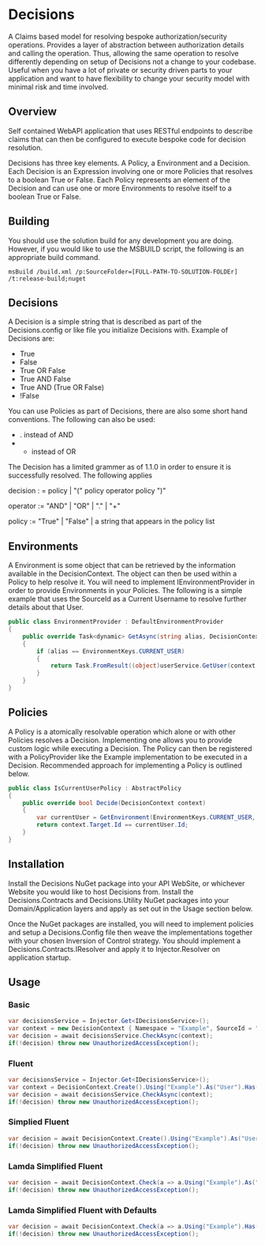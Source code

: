 Decisions
==========

A Claims based model for resolving bespoke authorization/security operations. Provides a layer of abstraction between authorization details and calling the operation. Thus, allowing the same operation to resolve differently depending on setup of Decisions not a change to your codebase. Useful when you have a lot of private or security driven parts to your application and want to have flexibility to change your security model with minimal risk and time involved.

Overview
-------------------------

Self contained WebAPI application that uses RESTful endpoints to describe claims that can then be configured to execute bespoke code for decision resolution. 

Decisions has three key elements. A Policy, a Environment and a Decision. Each Decision is an Expression involving one or more Policies that resolves to a boolean True or False. Each Policy represents an element of the Decision and can use one or more Environments to resolve itself to a boolean True or False.

Building
-------------------------

You should use the solution build for any development you are doing. However, if you would like to use the MSBUILD script, the following is an appropriate build command.

```
msBuild /build.xml /p:SourceFolder=[FULL-PATH-TO-SOLUTION-FOLDEr] /t:release-build;nuget
```

Decisions
-------------------------

A Decision is a simple string that is described as part of the Decisions.config or like file you initialize Decisions with. Example of Decisions are:

* True
* False
* True OR False
* True AND False
* True AND (True OR False)
* !False

You can use Policies as part of Decisions, there are also some short hand conventions. The following can also be used:

* . instead of AND
* + instead of OR

The Decision has a limited grammer as of 1.1.0 in order to ensure it is successfully resolved. The following applies

decision : = policy | "(" policy operator policy ")" 

operator :=  "AND" | "OR" | "." | "+"

policy := "True" | "False" | a string that appears in the policy list

Environments
-------------------------

A Environment is some object that can be retrieved by the information available in the DecisionContext. The object can then be used within a Policy to help resolve it. You will need to implement IEnvironmentProvider in order to provide Environments in your Policies. The following is a simple example that uses the SourceId as a Current Username to resolve further details about that User.


```c#
public class EnvironmentProvider : DefaultEnvironmentProvider 
{
    public override Task<dynamic> GetAsync(string alias, DecisionContext context)
    {
        if (alias == EnvironmentKeys.CURRENT_USER)
        {
            return Task.FromResult((object)userService.GetUser(context.SourceId));
        }
    }
}
```

Policies
-------------------------

A Policy is a atomically resolvable operation which alone or with other Policies resolves a Decision. Implementing one allows you to provide custom logic while executing a Decision. The Policy can then be registered with a PolicyProvider like the Example implementation to be executed in a Decision. Recommended approach for implementing a Policy is outlined below.

```c#
public class IsCurrentUserPolicy : AbstractPolicy
{
    public override bool Decide(DecisionContext context)
    {
        var currentUser = GetEnvironment(EnvironmentKeys.CURRENT_USER, context) as User;
        return context.Target.Id == currentUser.Id;
    }
}
```

Installation
-------------------------

Install the Decisions NuGet package into your API WebSite, or whichever Website you would like to host Decisions from. Install the Decisions.Contracts and Decisions.Utility NuGet packages into your Domain/Application layers and apply as set out in the Usage section below.

Once the NuGet packages are installed, you will need to implement policies and setup a Decisions.Config file then weave the implementations together with your chosen Inversion of Control strategy. You should implement a Decisions.Contracts.IResolver and apply it to Injector.Resolver on application startup.

Usage
-------------------------

### Basic

```c#
var decisionsService = Injector.Get<IDecisionsService>();
var context = new DecisionContext { Namespace = "Example", SourceId = "User", Role = "Role", Target = new { @id = 1 }};
var decision = await decisionsService.CheckAsync(context);
if(!decision) throw new UnauthorizedAccessException();
```

### Fluent

```c#
var decisionsService = Injector.Get<IDecisionsService>();
var context = DecisionContext.Create().Using("Example").As("User").Has("Role").On(new { @id = 1 });
var decision = await decisionsService.CheckAsync(context);
if(!decision) throw new UnauthorizedAccessException();
```

### Simplied Fluent

```c#
var decision = await DecisionContext.Create().Using("Example").As("User").Has("Role").On(new { @id = 1 }).Check();
if(!decision) throw new UnauthorizedAccessException();
```

### Lamda Simplified Fluent

```c#
var decision = await DecisionContext.Check(a => a.Using("Example").As("User").Has("Role").On(new { @id = 1 }));
if(!decision) throw new UnauthorizedAccessException();
```

### Lamda Simplified Fluent with Defaults

```c#
var decision = await DecisionContext.Check(a => a.Using("Example").Has("Role").On(new { @id = 1 }));
if(!decision) throw new UnauthorizedAccessException();
```
